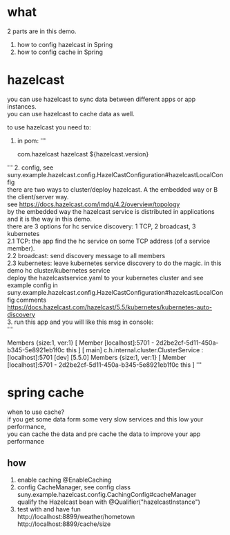 # what
2 parts are in this demo.
1. how to config hazelcast in Spring
2. how to config cache in Spring

# hazelcast
you can use hazelcast to sync data between different apps or app instances.  
you can use hazelcast to cache data as well.  

to use hazelcast you need to:  
1. in pom:
'''

   	<dependency>
   		<groupId>com.hazelcast</groupId>
   		<artifactId>hazelcast</artifactId>
   		<version>${hazelcast.version}</version>
   	</dependency>
'''
2. config, see suny.example.hazelcast.config.HazelCastConfiguration#hazelcastLocalConfig  
there are two ways to cluster/deploy hazelcast. A the embedded way or B the client/server way.  
see https://docs.hazelcast.com/imdg/4.2/overview/topology  
by the embedded way the hazelcast service is distributed in applications and it is the way in this demo.  
there are 3 options for hc service discovery: 1 TCP, 2 broadcast, 3 kubernetes  
2.1 TCP: the app find the hc service on some TCP address (of a service member).  
2.2 broadcast: send discovery message to all members  
2.3 kubernetes: leave kubernetes service discovery to do the magic. in this demo hc cluster/kubernetes service   
deploy the hazelcastservice.yaml to your kubernetes cluster and see example config in   
suny.example.hazelcast.config.HazelCastConfiguration#hazelcastLocalConfig comments   
   https://docs.hazelcast.com/hazelcast/5.5/kubernetes/kubernetes-auto-discovery   
3. run this app and you will like this msg in console:  
'''

Members {size:1, ver:1} [ Member [localhost]:5701 - 2d2be2cf-5d11-450a-b345-5e8921eb1f0c this ]
[           main] c.h.internal.cluster.ClusterService      : [localhost]:5701 [dev] [5.5.0]
Members {size:1, ver:1} [ Member [localhost]:5701 - 2d2be2cf-5d11-450a-b345-5e8921eb1f0c this ]
'''

# spring cache
when to use cache?  
if you get some data form some very slow services and this low your performance,  
you can cache the data and pre cache the data to improve your app performance  
## how
1. enable caching @EnableCaching  
2. config CacheManager, see config class suny.example.hazelcast.config.CachingConfig#cacheManager   
qualify the Hazelcast bean with @Qualifier("hazelcastInstance")  
3. test with and have fun   
   http://localhost:8899/weather/hometown   
   http://localhost:8899/cache/size   

